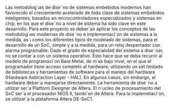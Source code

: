Las metodolog´ıas de dise˜no de sistemas embebidos modernos han favorecido el creciemiento
acelerado de toda clase de sistemas embebidos inteligentes, basados en microcontroladores especializados y sistemas en chip, en los que el dise˜no a nivel de sistema ha sido clave en este
desarrollo.
Para este proyecto se deber´an aplicar los conceptos de las metodolog´ıas modernas de dise˜no e
implementaci´on de sistemas a la medida, as´ı como los diferentes tipos de modelado de sistemas, para el desarrollo de un SoC, simple y a la medida, para un reloj despertador con alarma
programable.
Dado el grado de especialidad del sistema a dise˜nar, no se contar´a con un sistema operativo.
Esto hace que se deba recurrir al modelo de programaci´on Bare Metal, de m´as bajo nivel, en el
que el programador tiene acceso completo al hardware, utilizando un set limitado de bibliotecas
y herramientas de software para el manejo del hardware (Hardware Asbtraction Layer - HAL).
En algunos casos, sin embargo, el hardware deber´a manejarse directamente.
La herramienta de dise˜no a utilizar ser´a Platform Designer de Altera. El n´ucleo de procesamiento del SoC ser´a el procesador NIOS II, tambi´en de Altera. Para la implemetaci´on, se utilizar´a
la plataforma Altera DE-SoC1.
